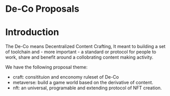 De-Co Proposals 
===

# Introduction

The De-Co means Decentralized Content Crafting, It meant to building a set of toolchain and - more important - a standard or protocol for people to work, share and benefit around a collobrating content making activity.

We have the following proposal theme:

- craft: consitituion and enconomy ruleset of De-Co
- metaverse: build a game world based on the derivative of content.
- nft: an universal, programable and extending protocol of NFT creation.